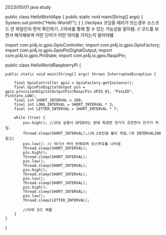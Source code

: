 2023/05/01 java study

public class HelloWorldApp {
	public static void main(String[] args) {
		System.out.println("Hello World!!");
	}
}
//eclipes 코딩중 에러가 뜨는경우 소스코드 안 파일인지 먼저 확인하기.
//자바를 통해 할 수 있는 가능성을 알아봄.
// 코드를 보면서 해석해보며 어떤 단어가 어떤 의미를 가지는지 알아야됌


import com.pi4j.io.gpio.GpioController;
import com.pi4j.io.gpio.GpioFactory;
import com.pi4j.io.gpio.GpioPinDigitalOutput;
import com.pi4j.io.gpio.PinState;
import com.pi4j.io.gpio.RaspiPin;

public class HelloWorldRaspberryPi {

	public static void main(String[] args) throws InterruptedException {

		final GpioController gpio = GpioFactory.getInstance();
		final GpioPinDigitalOutput pin = gpio.provisionDigitalOutputPin(RaspiPin.GPIO_01, "PinLED", PinState.LOW);
		final int SHORT_INTERVAL = 200;
		final int LONG_INTERVAL = SHORT_INTERVAL * 3;
		final int LETTER_INTERVAL = SHORT_INTERVAL * 7;

		while (true) {
			pin.high(); //코딩 실행시 GPIO라는 핀에 특정한 전기가 흐르면서 전구가 켜짐.
			Thread.sleep(SHORT_INTERVAL);//0.2초만큼 불이 켜짐.(위 INTERVAL200 참고)
			pin.low(); // 여기서 부터 반복되며 모스부호를 나타냄
			Thread.sleep(SHORT_INTERVAL);
			pin.high();
			Thread.sleep(SHORT_INTERVAL);
			pin.low();
			Thread.sleep(SHORT_INTERVAL);
			pin.high();
			Thread.sleep(SHORT_INTERVAL);
			pin.low();
			Thread.sleep(SHORT_INTERVAL);
			pin.high();
			Thread.sleep(SHORT_INTERVAL);
			pin.low();
			Thread.sleep(LETTER_INTERVAL);

			//아래 코드 짜름
		}
	}
}


